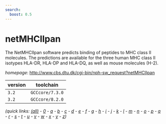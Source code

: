 ```yaml
---
search:
  boost: 0.5
---
```

# netMHCIIpan

The NetMHCIIpan software predicts binding of peptides to MHC class II molecules.  The predictions are available for the three human MHC class II isotypes HLA-DR, HLA-DP and HLA-DQ,  as well as mouse molecules (H-2).

*homepage*: <http://www.cbs.dtu.dk/cgi-bin/nph-sw_request?netMHCIIpan>

version | toolchain
--------|----------
``3.2`` | ``GCCcore/7.3.0``
``3.2`` | ``GCCcore/8.2.0``


*(quick links: [(all)](../index.md) - [0](../0/index.md) - [a](../a/index.md) - [b](../b/index.md) - [c](../c/index.md) - [d](../d/index.md) - [e](../e/index.md) - [f](../f/index.md) - [g](../g/index.md) - [h](../h/index.md) - [i](../i/index.md) - [j](../j/index.md) - [k](../k/index.md) - [l](../l/index.md) - [m](../m/index.md) - [n](../n/index.md) - [o](../o/index.md) - [p](../p/index.md) - [q](../q/index.md) - [r](../r/index.md) - [s](../s/index.md) - [t](../t/index.md) - [u](../u/index.md) - [v](../v/index.md) - [w](../w/index.md) - [x](../x/index.md) - [y](../y/index.md) - [z](../z/index.md))*

